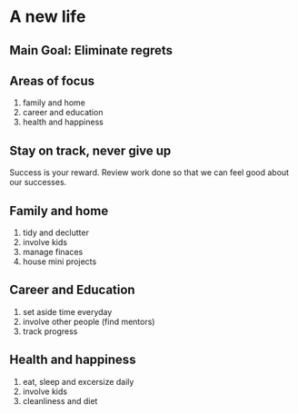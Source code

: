 # A new life

## Main Goal: Eliminate regrets

## Areas of focus

1. family and home
2. career and education
3. health and happiness

## Stay on track, never give up

Success is your reward. Review work done so that we can feel good about our successes. 

## Family and home

1. tidy and declutter
2. involve kids
3. manage finaces
4. house mini projects

## Career and Education

1. set aside time everyday
2. involve other people (find mentors)
3. track progress

## Health and happiness

1. eat, sleep and excersize daily
2. involve kids
3. cleanliness and diet



